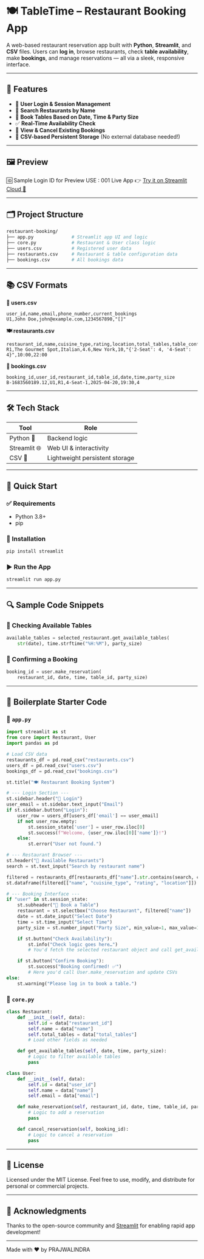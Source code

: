 # 🍽️ TableTime – Restaurant Booking App

A web-based restaurant reservation app built with **Python**, **Streamlit**, and **CSV** files. Users can **log in**, browse restaurants, check **table availability**, make **bookings**, and manage reservations — all via a sleek, responsive interface.

---

## 🌟 Features

* 🔐 **User Login & Session Management**
* 🍴 **Search Restaurants by Name**
* 📅 **Book Tables Based on Date, Time & Party Size**
* ✅ **Real-Time Availability Check**
* 🔁 **View & Cancel Existing Bookings**
* 💾 **CSV-based Persistent Storage** (No external database needed!)

---

## 🖼️ Preview

🆔 Sample Login ID for Preview USE : 001
Live App 👉 [Try it on Streamlit Cloud 🚀](https://proindrarestaurantsbookingsystem.streamlit.app/#restaurant-booking-system)

---

## 🗂️ Project Structure

```bash
restaurant-booking/
├── app.py              # Streamlit app UI and logic
├── core.py             # Restaurant & User class logic
├── users.csv           # Registered user data
├── restaurants.csv     # Restaurant & table configuration data
├── bookings.csv        # All bookings data
```

---

## 📚 CSV Formats

**👤 users.csv**

```csv
user_id,name,email,phone_number,current_bookings
U1,John Doe,john@example.com,1234567890,"[]"
```

**🍽 restaurants.csv**

```csv
restaurant_id,name,cuisine_type,rating,location,total_tables,table_configuration,opening_hours,closing_hours
R1,The Gourmet Spot,Italian,4.6,New York,10,"{'2-Seat': 4, '4-Seat': 4}",10:00,22:00
```

**📅 bookings.csv**

```csv
booking_id,user_id,restaurant_id,table_id,date,time,party_size
B-1683560189.12,U1,R1,4-Seat-1,2025-04-20,19:30,4
```

---

## 🛠️ Tech Stack

| Tool         | Role                           |
| ------------ | ------------------------------ |
| Python 🐍    | Backend logic                  |
| Streamlit 🌐 | Web UI & interactivity         |
| CSV 📄       | Lightweight persistent storage |

---

## 🚀 Quick Start

### ✅ Requirements

* Python 3.8+
* pip

### 🔧 Installation

```bash
pip install streamlit
```

### ▶️ Run the App

```bash
streamlit run app.py
```

---

## 🔍 Sample Code Snippets

### 📌 Checking Available Tables

```python
available_tables = selected_restaurant.get_available_tables(
    str(date), time.strftime("%H:%M"), party_size)
```

### 🧾 Confirming a Booking

```python
booking_id = user.make_reservation(
    restaurant_id, date, time, table_id, party_size)
```

---

## 🧰 Boilerplate Starter Code

### 📁 `app.py`

```python
import streamlit as st
from core import Restaurant, User
import pandas as pd

# Load CSV data
restaurants_df = pd.read_csv("restaurants.csv")
users_df = pd.read_csv("users.csv")
bookings_df = pd.read_csv("bookings.csv")

st.title("🍽️ Restaurant Booking System")

# --- Login Section ---
st.sidebar.header("🔐 Login")
user_email = st.sidebar.text_input("Email")
if st.sidebar.button("Login"):
    user_row = users_df[users_df['email'] == user_email]
    if not user_row.empty:
        st.session_state['user'] = user_row.iloc[0]
        st.success(f"Welcome, {user_row.iloc[0]['name']}!")
    else:
        st.error("User not found.")

# --- Restaurant Browser ---
st.header("📍 Available Restaurants")
search = st.text_input("Search by restaurant name")

filtered = restaurants_df[restaurants_df["name"].str.contains(search, case=False)] if search else restaurants_df
st.dataframe(filtered[["name", "cuisine_type", "rating", "location"]])

# --- Booking Interface ---
if "user" in st.session_state:
    st.subheader("📅 Book a Table")
    restaurant = st.selectbox("Choose Restaurant", filtered["name"])
    date = st.date_input("Select Date")
    time = st.time_input("Select Time")
    party_size = st.number_input("Party Size", min_value=1, max_value=10)

    if st.button("Check Availability"):
        st.info("Check logic goes here…")
        # You'd fetch the selected restaurant object and call get_available_tables()

    if st.button("Confirm Booking"):
        st.success("Booking confirmed! ✅")
        # Here you'd call User.make_reservation and update CSVs
else:
    st.warning("Please log in to book a table.")
```

### 📁 `core.py`

```python
class Restaurant:
    def __init__(self, data):
        self.id = data["restaurant_id"]
        self.name = data["name"]
        self.total_tables = data["total_tables"]
        # Load other fields as needed

    def get_available_tables(self, date, time, party_size):
        # Logic to filter available tables
        pass

class User:
    def __init__(self, data):
        self.id = data["user_id"]
        self.name = data["name"]
        self.email = data["email"]

    def make_reservation(self, restaurant_id, date, time, table_id, party_size):
        # Logic to add a reservation
        pass

    def cancel_reservation(self, booking_id):
        # Logic to cancel a reservation
        pass
```

---

## 📄 License

Licensed under the MIT License. Feel free to use, modify, and distribute for personal or commercial projects.

---

## 🙌 Acknowledgments

Thanks to the open-source community and [Streamlit](https://streamlit.io) for enabling rapid app development!

---

Made with ❤️ by PRAJWALINDRA
